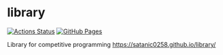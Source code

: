 # library
[![Actions Status](https://github.com/satanic0258/library/workflows/verify/badge.svg)](https://github.com/satanic0258/library/actions)
[![GitHub Pages](https://img.shields.io/static/v1?label=GitHub+Pages&message=+&color=brightgreen&logo=github)](https://satanic0258.github.io/library/)

Library for competitive programming
https://satanic0258.github.io/library/
